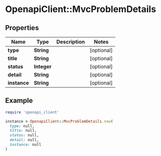 # OpenapiClient::MvcProblemDetails

## Properties

| Name | Type | Description | Notes |
| ---- | ---- | ----------- | ----- |
| **type** | **String** |  | [optional] |
| **title** | **String** |  | [optional] |
| **status** | **Integer** |  | [optional] |
| **detail** | **String** |  | [optional] |
| **instance** | **String** |  | [optional] |

## Example

```ruby
require 'openapi_client'

instance = OpenapiClient::MvcProblemDetails.new(
  type: null,
  title: null,
  status: null,
  detail: null,
  instance: null
)
```

